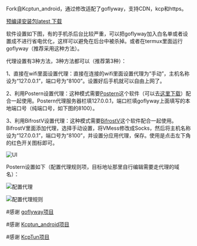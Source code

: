 Fork自Kcptun_android，通过修改适配了goflyway，支持CDN，kcp和https。

[预编译安装包latest 下载](https://github.com/koolwiki/goflyway_android/releases/latest)

软件设置如下图，有的手机杀后台比较严重，可以把goflyway加入白名单或者设置成不进行省电优化，这样可以避免在后台中被杀掉。或者在termux里面运行goflyway（推荐采用这种方法）。

代理设置有3种方法，3种方法都可以（推荐第3种）：

1、直接在wifi里面设置代理：直接在连接的wifi里面设置代理为“手动”，主机名称设为“127.0.0.1”，端口号为“8100”。设置好后手机就可以自由上网了。

2、利用Postern设置代理：这种模式需要[Postern](https://play.google.com/store/apps/details?id=com.tunnelworkshop.postern&hl=zh)这个软件（可以去[这里下载](https://github.com/koolwiki/goflyway_android/raw/master/Postern-3.1.2.apk)）配合一起使用。Postern代理服务器栏填127.0.0.1，端口栏填goflyway上面填写的本地端口号（纯端口号，如下图的8100）。

3、利用BifrostV设置代理：这种模式需要[BifrostV](https://play.google.com/store/apps/details?id=com.github.dawndiy.bifrostv&hl=zh)这个软件配合一起使用。BifrostV里面添加代理，选择手动设置，将VMess修改成Socks，然后将主机名称设为“127.0.0.1”，端口号为“8100”，并设置分应用代理，保存。使用是点击左下角的红色开关图标即可。

![UI](https://github.com/koolwiki/goflyway_android/raw/master/UI.png "UI")

Postern设置如下（配置代理规则项，目标地址那里自行编辑需要走代理的域名）：

![配置代理](https://github.com/koolwiki/goflyway_android/raw/master/servers.jpg "配置代理")

![配置代理规则](https://github.com/koolwiki/goflyway_android/raw/master/rules.jpg "配置代理规则")

#感谢 [goflyway项目](https://github.com/coyove/goflyway)

#感谢 [Kcptun_android项目](https://github.com/shutup/Kcptun_android)

#感谢 [KcpTun项目](https://github.com/xtaci/kcptun)
